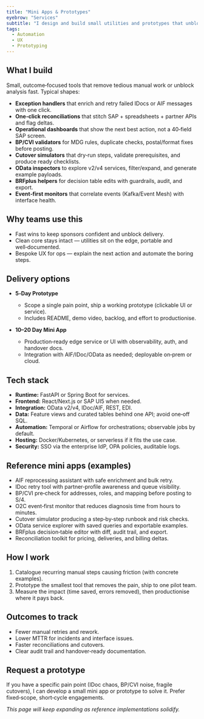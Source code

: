 ```yaml
---
title: "Mini Apps & Prototypes"
eyebrow: "Services"
subtitle: "I design and build small utilities and prototypes that unblock delivery without touching the SAP core."
tags:
  - Automation
  - UX
  - Prototyping
---
```


## What I build

Small, outcome‑focused tools that remove tedious manual work or unblock analysis fast. Typical shapes:

- **Exception handlers** that enrich and retry failed IDocs or AIF messages with one click.
- **One‑click reconciliations** that stitch SAP + spreadsheets + partner APIs and flag deltas.
- **Operational dashboards** that show the next best action, not a 40‑field SAP screen.
- **BP/CVI validators** for MDG rules, duplicate checks, postal/format fixes before posting.
- **Cutover simulators** that dry‑run steps, validate prerequisites, and produce ready checklists.
- **OData inspectors** to explore v2/v4 services, filter/expand, and generate example payloads.
- **BRFplus helpers** for decision table edits with guardrails, audit, and export.
- **Event‑first monitors** that correlate events (Kafka/Event Mesh) with interface health.

## Why teams use this

- Fast wins to keep sponsors confident and unblock delivery.
- Clean core stays intact — utilities sit on the edge, portable and well‑documented.
- Bespoke UX for ops — explain the next action and automate the boring steps.

## Delivery options

- **5‑Day Prototype**
  - Scope a single pain point, ship a working prototype (clickable UI or service).
  - Includes README, demo video, backlog, and effort to productionise.

- **10–20 Day Mini App**
  - Production‑ready edge service or UI with observability, auth, and handover docs.
  - Integration with AIF/IDoc/OData as needed; deployable on‑prem or cloud.

## Tech stack

- **Runtime:** FastAPI or Spring Boot for services.
- **Frontend:** React/Next.js or SAP UI5 when needed.
- **Integration:** OData v2/v4, IDoc/AIF, REST, EDI.
- **Data:** Feature views and curated tables behind one API; avoid one‑off SQL.
- **Automation:** Temporal or Airflow for orchestrations; observable jobs by default.
- **Hosting:** Docker/Kubernetes, or serverless if it fits the use case.
- **Security:** SSO via the enterprise IdP, OPA policies, auditable logs.

## Reference mini apps (examples)

- AIF reprocessing assistant with safe enrichment and bulk retry.
- IDoc retry tool with partner‑profile awareness and queue visibility.
- BP/CVI pre‑check for addresses, roles, and mapping before posting to S/4.
- O2C event‑first monitor that reduces diagnosis time from hours to minutes.
- Cutover simulator producing a step‑by‑step runbook and risk checks.
- OData service explorer with saved queries and exportable examples.
- BRFplus decision‑table editor with diff, audit trail, and export.
- Reconciliation toolkit for pricing, deliveries, and billing deltas.

## How I work

1. Catalogue recurring manual steps causing friction (with concrete examples).
2. Prototype the smallest tool that removes the pain, ship to one pilot team.
3. Measure the impact (time saved, errors removed), then productionise where it pays back.

## Outcomes to track

- Fewer manual retries and rework.
- Lower MTTR for incidents and interface issues.
- Faster reconciliations and cutovers.
- Clear audit trail and handover‑ready documentation.

## Request a prototype

If you have a specific pain point (IDoc chaos, BP/CVI noise, fragile cutovers), I can develop a small mini app or prototype to solve it. Prefer fixed‑scope, short‑cycle engagements.

_This page will keep expanding as reference implementations solidify._

